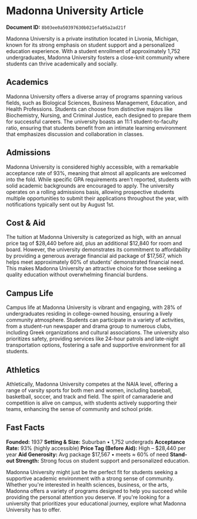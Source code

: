 # Madonna University Article

**Document ID:** `8b03ee0a50397630b021efa05a2ad21f`

Madonna University is a private institution located in Livonia, Michigan, known for its strong emphasis on student support and a personalized education experience. With a student enrollment of approximately 1,752 undergraduates, Madonna University fosters a close-knit community where students can thrive academically and socially.

## Academics

Madonna University offers a diverse array of programs spanning various fields, such as Biological Sciences, Business Management, Education, and Health Professions. Students can choose from distinctive majors like Biochemistry, Nursing, and Criminal Justice, each designed to prepare them for successful careers. The university boasts an 11:1 student-to-faculty ratio, ensuring that students benefit from an intimate learning environment that emphasizes discussion and collaboration in classes.

## Admissions

Madonna University is considered highly accessible, with a remarkable acceptance rate of 93%, meaning that almost all applicants are welcomed into the fold. While specific GPA requirements aren't reported, students with solid academic backgrounds are encouraged to apply. The university operates on a rolling admissions basis, allowing prospective students multiple opportunities to submit their applications throughout the year, with notifications typically sent out by August 1st.

## Cost & Aid

The tuition at Madonna University is categorized as high, with an annual price tag of $28,440 before aid, plus an additional $12,840 for room and board. However, the university demonstrates its commitment to affordability by providing a generous average financial aid package of $17,567, which helps meet approximately 60% of students' demonstrated financial need. This makes Madonna University an attractive choice for those seeking a quality education without overwhelming financial burdens.

## Campus Life

Campus life at Madonna University is vibrant and engaging, with 28% of undergraduates residing in college-owned housing, ensuring a lively community atmosphere. Students can participate in a variety of activities, from a student-run newspaper and drama group to numerous clubs, including Greek organizations and cultural associations. The university also prioritizes safety, providing services like 24-hour patrols and late-night transportation options, fostering a safe and supportive environment for all students.

## Athletics

Athletically, Madonna University competes at the NAIA level, offering a range of varsity sports for both men and women, including baseball, basketball, soccer, and track and field. The spirit of camaraderie and competition is alive on campus, with students actively supporting their teams, enhancing the sense of community and school pride.

## Fast Facts
**Founded:** 1937
**Setting & Size:** Suburban • 1,752 undergrads
**Acceptance Rate:** 93% (highly accessible)
**Price Tag (Before Aid):** High – $28,440 per year
**Aid Generosity:** Avg package $17,567 • meets ≈ 60% of need
**Stand-out Strength:** Strong focus on student support and personalized education.

Madonna University might just be the perfect fit for students seeking a supportive academic environment with a strong sense of community. Whether you're interested in health sciences, business, or the arts, Madonna offers a variety of programs designed to help you succeed while providing the personal attention you deserve. If you're looking for a university that prioritizes your educational journey, explore what Madonna University has to offer.
